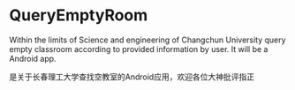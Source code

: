 QueryEmptyRoom
==============

Within the limits of Science and engineering of Changchun University query empty classroom according to provided information by user. It will be a Android app.

是关于长春理工大学查找空教室的Android应用，欢迎各位大神批评指正
